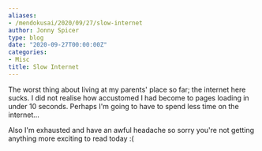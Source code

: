 ```yaml
---
aliases:
- /mendokusai/2020/09/27/slow-internet
author: Jonny Spicer
type: blog
date: "2020-09-27T00:00:00Z"
categories:
- Misc
title: Slow Internet
---
```

The worst thing about living at my parents' place so far; the internet here sucks. I did not realise how accustomed I had become to pages loading in under 10 seconds. Perhaps I'm going
to have to spend less time on the internet...

Also I'm exhausted and have an awful headache so sorry you're not getting anything more exciting to read today :(
